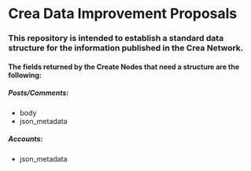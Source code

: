 # Crea Data Improvement Proposals

### This repository is intended to establish a standard data structure for the information published in the Crea Network.

#### The fields returned by the Create Nodes that need a structure are the following:

##### Posts/Comments:
- body
- json_metadata

##### Accounts:
- json_metadata